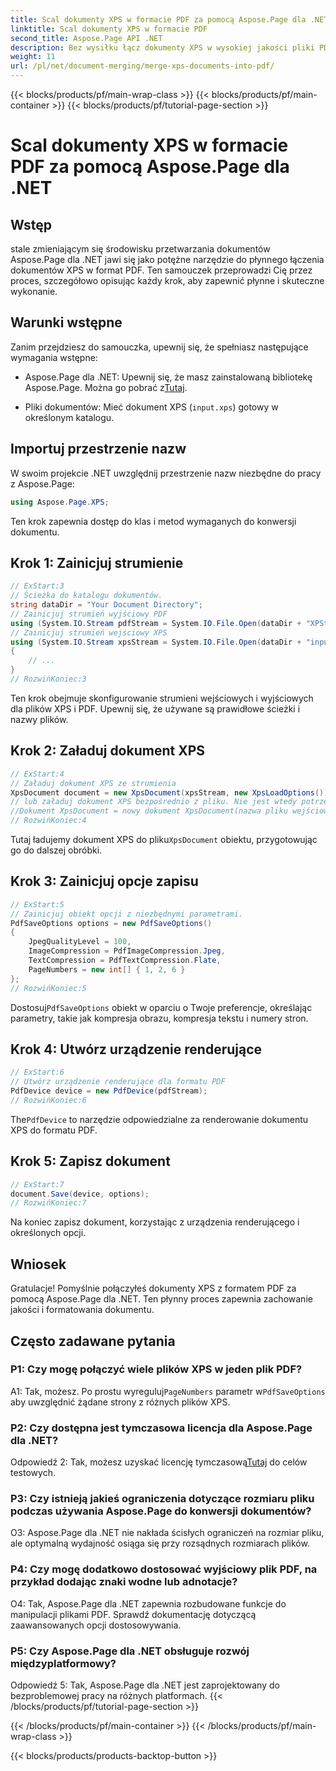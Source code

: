 ```yaml
---
title: Scal dokumenty XPS w formacie PDF za pomocą Aspose.Page dla .NET
linktitle: Scal dokumenty XPS w formacie PDF
second_title: Aspose.Page API .NET
description: Bez wysiłku łącz dokumenty XPS w wysokiej jakości pliki PDF za pomocą Aspose.Page dla .NET. Postępuj zgodnie z naszym przewodnikiem krok po kroku, aby uzyskać płynną konwersję dokumentów.
weight: 11
url: /pl/net/document-merging/merge-xps-documents-into-pdf/
---
```


{{< blocks/products/pf/main-wrap-class >}}
{{< blocks/products/pf/main-container >}}
{{< blocks/products/pf/tutorial-page-section >}}

# Scal dokumenty XPS w formacie PDF za pomocą Aspose.Page dla .NET

## Wstęp

stale zmieniającym się środowisku przetwarzania dokumentów Aspose.Page dla .NET jawi się jako potężne narzędzie do płynnego łączenia dokumentów XPS w format PDF. Ten samouczek przeprowadzi Cię przez proces, szczegółowo opisując każdy krok, aby zapewnić płynne i skuteczne wykonanie.

## Warunki wstępne

Zanim przejdziesz do samouczka, upewnij się, że spełniasz następujące wymagania wstępne:

-  Aspose.Page dla .NET: Upewnij się, że masz zainstalowaną bibliotekę Aspose.Page. Można go pobrać z[Tutaj](https://releases.aspose.com/page/net/).

- Pliki dokumentów: Mieć dokument XPS (`input.xps`) gotowy w określonym katalogu.

## Importuj przestrzenie nazw

W swoim projekcie .NET uwzględnij przestrzenie nazw niezbędne do pracy z Aspose.Page:

```csharp
using Aspose.Page.XPS;
```

Ten krok zapewnia dostęp do klas i metod wymaganych do konwersji dokumentu.

## Krok 1: Zainicjuj strumienie

```csharp
// ExStart:3
// Ścieżka do katalogu dokumentów.
string dataDir = "Your Document Directory";
// Zainicjuj strumień wyjściowy PDF
using (System.IO.Stream pdfStream = System.IO.File.Open(dataDir + "XPStoPDF_out.pdf", System.IO.FileMode.OpenOrCreate, System.IO.FileAccess.Write))
// Zainicjuj strumień wejściowy XPS
using (System.IO.Stream xpsStream = System.IO.File.Open(dataDir + "input.xps", System.IO.FileMode.Open))
{
    // ...
}
// RozwińKoniec:3
```

Ten krok obejmuje skonfigurowanie strumieni wejściowych i wyjściowych dla plików XPS i PDF. Upewnij się, że używane są prawidłowe ścieżki i nazwy plików.

## Krok 2: Załaduj dokument XPS

```csharp
// ExStart:4
// Załaduj dokument XPS ze strumienia
XpsDocument document = new XpsDocument(xpsStream, new XpsLoadOptions());
// lub załaduj dokument XPS bezpośrednio z pliku. Nie jest wtedy potrzebny żaden xpsStream.
//Dokument XpsDocument = nowy dokument XpsDocument(nazwa pliku wejściowego, nowa opcja XpsLoad());
// RozwińKoniec:4
```

 Tutaj ładujemy dokument XPS do pliku`XpsDocument` obiektu, przygotowując go do dalszej obróbki.

## Krok 3: Zainicjuj opcje zapisu

```csharp
// ExStart:5
// Zainicjuj obiekt opcji z niezbędnymi parametrami.
PdfSaveOptions options = new PdfSaveOptions()
{
    JpegQualityLevel = 100,
    ImageCompression = PdfImageCompression.Jpeg,
    TextCompression = PdfTextCompression.Flate,
    PageNumbers = new int[] { 1, 2, 6 }
};
// RozwińKoniec:5
```

 Dostosuj`PdfSaveOptions` obiekt w oparciu o Twoje preferencje, określając parametry, takie jak kompresja obrazu, kompresja tekstu i numery stron.

## Krok 4: Utwórz urządzenie renderujące

```csharp
// ExStart:6
// Utwórz urządzenie renderujące dla formatu PDF
PdfDevice device = new PdfDevice(pdfStream);
// RozwińKoniec:6
```

 The`PdfDevice` to narzędzie odpowiedzialne za renderowanie dokumentu XPS do formatu PDF.

## Krok 5: Zapisz dokument

```csharp
// ExStart:7
document.Save(device, options);
// RozwińKoniec:7
```

Na koniec zapisz dokument, korzystając z urządzenia renderującego i określonych opcji.

## Wniosek

Gratulacje! Pomyślnie połączyłeś dokumenty XPS z formatem PDF za pomocą Aspose.Page dla .NET. Ten płynny proces zapewnia zachowanie jakości i formatowania dokumentu.

## Często zadawane pytania

### P1: Czy mogę połączyć wiele plików XPS w jeden plik PDF?

 A1: Tak, możesz. Po prostu wyreguluj`PageNumbers` parametr w`PdfSaveOptions` aby uwzględnić żądane strony z różnych plików XPS.

### P2: Czy dostępna jest tymczasowa licencja dla Aspose.Page dla .NET?

 Odpowiedź 2: Tak, możesz uzyskać licencję tymczasową[Tutaj](https://purchase.aspose.com/temporary-license/) do celów testowych.

### P3: Czy istnieją jakieś ograniczenia dotyczące rozmiaru pliku podczas używania Aspose.Page do konwersji dokumentów?

O3: Aspose.Page dla .NET nie nakłada ścisłych ograniczeń na rozmiar pliku, ale optymalną wydajność osiąga się przy rozsądnych rozmiarach plików.

### P4: Czy mogę dodatkowo dostosować wyjściowy plik PDF, na przykład dodając znaki wodne lub adnotacje?

O4: Tak, Aspose.Page dla .NET zapewnia rozbudowane funkcje do manipulacji plikami PDF. Sprawdź dokumentację dotyczącą zaawansowanych opcji dostosowywania.

### P5: Czy Aspose.Page dla .NET obsługuje rozwój międzyplatformowy?

Odpowiedź 5: Tak, Aspose.Page dla .NET jest zaprojektowany do bezproblemowej pracy na różnych platformach.
{{< /blocks/products/pf/tutorial-page-section >}}

{{< /blocks/products/pf/main-container >}}
{{< /blocks/products/pf/main-wrap-class >}}

{{< blocks/products/products-backtop-button >}}
